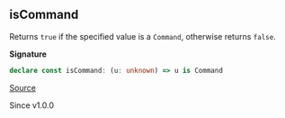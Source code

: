 ## isCommand

Returns `true` if the specified value is a `Command`, otherwise returns
`false`.

**Signature**

```ts
declare const isCommand: (u: unknown) => u is Command
```

[Source](https://github.com/Effect-TS/effect/tree/main/packages/platform/src/Command.ts#L120)

Since v1.0.0